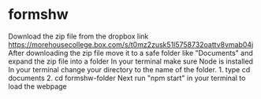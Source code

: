 # formshw
Download the zip file from the dropbox link
https://morehousecollege.box.com/s/t0mz2zusk51l5758732oattv8vmab04j
After downloading the zip file move it to a safe folder like "Documents" and expand the zip file into a folder
In your terminal make sure Node is installed
In your terminal change your directory to the name of the folder. 1. type cd documents 2. cd formshw-folder
Next run "npm start" in your terminal to load the webpage
